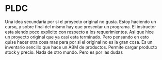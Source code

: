 # PLDC
Una idea secundaria por si el proyecto original no gusta. 
Estoy haciendo un curso, y sobre final del mismo hay que presentar un programa. El instructor esta siendo poco explicito con respecto a los requerimientos. Asi que hice un proyecto original que ya casi esta terminado. Pero pensando en esto quise hacer otra cosa mas para por si el original no es la gran cosa. Es un inventario sencillo que hace un ABM de productos. Permite cargar producto stock y precio. Nada de otro mundo. Pero es por las dudas
